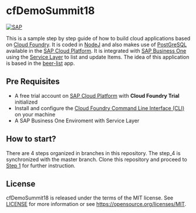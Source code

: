 # cfDemoSummit18
[![SAP](https://i.imgur.com/kkQTp3m.png)](https://cloudplatform.sap.com)

This is a sample step by step guide of how to build cloud applications based on [Cloud Foundry](https://www.cloudfoundry.org/).
It is coded in [NodeJ](https://nodejs.org/en/) and also makes use of [PostGreSQL](https://cloudplatform.sap.com/dmp/capabilities/us/product/PostgreSQL-on-SAP-Cloud-Platform/) available in the [SAP Cloud Platform](https://cloudplatform.sap.com).
It is integrated with [SAP Business One](https://www.sap.com/uk/products/business-one.html) using the [Service Layer](https://www.youtube.com/watch?v=zaF_i7x9-s0&list=PLMdHXbewhZ2QsgYSICRQuoL8lkoEHjNzS&index=22) to list and update Items. The idea of this application is based in the [beer-list](https://github.com/mariantalla/beer-list) app.

## Pre Requisites
* A free trial account on  [SAP Cloud Platform](https://cloudplatform.sap.com) with **Cloud Foundry Trial** initialized
* Install and configure the [Cloud Foundry Command Line Interface (CLI)](https://help.sap.com/viewer/65de2977205c403bbc107264b8eccf4b/Cloud/en-US/75125ef1e60e490e91eb58fe48c0f9e7.html#loio4ef907afb1254e8286882a2bdef0edf4) on your machine
* A SAP Business One Enviroment with Service Layer 

## How to start?
There are 4 steps organized in branches in this repository. The step_4 is synchronized with the master branch.
Clone this repository and proceed to [Step 1](http://github.com/Ralphive/cfDemoSummit18/tree/step_1) for further instruction.

## License
cfDemoSummit18  is released under the terms of the MIT license. See [LICENSE](LICENSE) for more information or see https://opensource.org/licenses/MIT.
